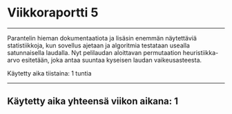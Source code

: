 # Viikkoraportti 5
---
Parantelin hieman dokumentaatiota ja lisäsin enemmän näytettäviä statistiikkoja, kun sovellus ajetaan ja algoritmia testataan usealla satunnaisella laudalla. Nyt pelilaudan aloittavan permutaation heuristiikka-arvo esitetään, joka antaa suuntaa kyseisen laudan vaikeusasteesta.

Käytetty aika tiistaina: 1 tuntia

---
Käytetty aika yhteensä viikon aikana: 1
-